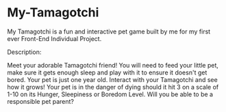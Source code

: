 # My-Tamagotchi
My Tamagotchi is a fun and interactive pet game built by me for my first ever Front-End Individual Project. 

Description:

Meet your adorable Tamagotchi friend! 
You will need to feed your little pet, make sure it gets enough sleep and play with it to ensure it doesn't get bored. 
Your pet is just one year old. Interact with your Tamagotchi and see how it grows! Your pet is in the danger of dying should it hit 3 on a scale of 1-10 on its Hunger, Sleepiness or Boredom Level. Will you be able to be a responsible pet parent? 
